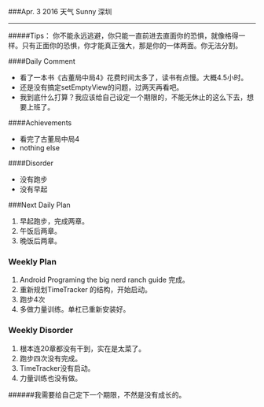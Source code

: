 ###Apr. 3 2016 天气 Sunny 深圳
***
#####Tips：
你不能永远逃避，你只能一直前进去直面你的恐惧，就像格得一样。只有正面你的恐惧，你才能真正强大，那是你的一体两面。你无法分割。

####Daily Comment
+ 看了一本书《古董局中局4》花费时间太多了，读书有点慢。大概4.5小时。
+ 还是没有搞定setEmptyView的问题，过两天再看吧。
+ 我到底什么打算？我应该给自己设定一个期限的，不能无休止的这么下去，想要上班了。

####Achievements
+ 看完了古董局中局4
+ nothing else

####Disorder
* 没有跑步
* 没有早起

###Next Daily Plan
1. 早起跑步，完成两章。
2. 午饭后两章。
3. 晚饭后两章。

### Weekly Plan
1. Android Programing the big nerd ranch guide 完成。
2. 重新规划TimeTracker 的结构，开始启动。
3. 跑步4次 
4. 多做力量训练。单杠已重新安装好。

### Weekly Disorder
1. 根本连20章都没有干到，实在是太菜了。
2. 跑步四次没有完成。
3. TimeTracker没有启动。
4. 力量训练也没有做。

######我需要给自己定下一个期限，不然是没有成长的。